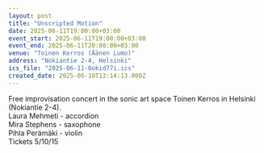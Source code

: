 ```yaml
---
layout: post
title: "Unscripted Motion"
date: 2025-06-11T19:00:00+03:00
event_start: 2025-06-11T19:00:00+03:00
event_end: 2025-06-11T20:00:00+03:00
venue: "Toinen Kerros (Äänen Lumo)"
address: "Nokiantie 2-4, Helsinki"
ics_file: "2025-06-11-0okid77i.ics"
created_date: 2025-06-10T13:14:13.000Z
---
```


Free improvisation concert in the sonic art space Toinen Kerros in Helsinki (Nokiantie 2-4).  
Laura Mehmeti - accordion  
Mira Stephens - saxophone  
Pihla Perämäki - violin  
Tickets 5/10/15
